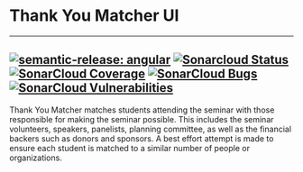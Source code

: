 # Thank You Matcher UI

---
[![semantic-release: angular](https://img.shields.io/badge/semantic--release-angular-e10079?logo=semantic-release)](https://github.com/semantic-release/semantic-release)
[![Sonarcloud Status](https://sonarcloud.io/api/project_badges/measure?project=hobynye_thank-you-matcher-frontend&metric=alert_status)](https://sonarcloud.io/dashboard?id=hobynye_thank-you-matcher-frontend)
[![SonarCloud Coverage](https://sonarcloud.io/api/project_badges/measure?project=hobynye_thank-you-matcher-frontend&metric=coverage)](https://sonarcloud.io/component_measures/metric/coverage/list?id=hobynye_thank-you-matcher-frontend)
[![SonarCloud Bugs](https://sonarcloud.io/api/project_badges/measure?project=hobynye_thank-you-matcher-frontend&metric=bugs)](https://sonarcloud.io/component_measures/metric/reliability_rating/list?id=hobynye_thank-you-matcher-frontend)
[![SonarCloud Vulnerabilities](https://sonarcloud.io/api/project_badges/measure?project=hobynye_thank-you-matcher-frontend&metric=vulnerabilities)](https://sonarcloud.io/component_measures/metric/security_rating/list?id=hobynye_thank-you-matcher-frontend)
---
Thank You Matcher matches students attending the seminar with those responsible for making the seminar possible. This 
includes the seminar volunteers, speakers, panelists, planning committee, as well as the financial backers such as donors
and sponsors. A best effort attempt is made to ensure each student is matched to a similar number of people or 
organizations.